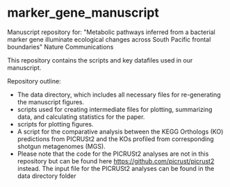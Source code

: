 # marker_gene_manuscript

Manuscript repository for: "Metabolic pathways inferred from a bacterial marker gene illuminate ecological changes across South Pacific frontal boundaries" Nature Communications

This repository contains the scripts and key datafiles used in our manuscript.

Repository outline:
- The data directory, which includes all necessary files for re-generating the manuscript figures.
- scripts used for creating intermediate files for plotting, summarizing data, and calculating statistics for the paper.
- scripts for plotting figures.
- A script for the comparative analysis between the KEGG Orthologs (KO) predictions from PICRUSt2 and the KOs profiled from corresponding shotgun metagenomes (MGS).
- Please note that the code for the PICRUSt2 analyses are not in this repository but can be found here https://github.com/picrust/picrust2 instead. The input file for the PICRUSt2 analyses can be found in the data directory folder
